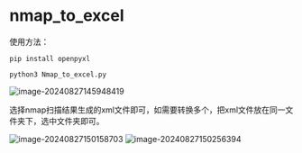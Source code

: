 # nmap_to_excel
使用方法：
```
pip install openpyxl
```
```
python3 Nmap_to_excel.py
```

![image-20240827145948419](https://github.com/user-attachments/assets/36d1b67f-a1c1-4e02-8589-458e3b82f3ea)

选择nmap扫描结果生成的xml文件即可，如需要转换多个，把xml文件放在同一文件夹下，选中文件夹即可。

![image-20240827150158703](https://github.com/user-attachments/assets/d3c0d6ca-d752-4b08-8f97-1fb9f92fe20f)
![image-20240827150256394](https://github.com/user-attachments/assets/0aaa8928-1874-439d-a2da-f371cf67307c)

